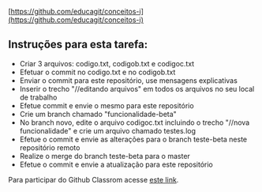 [https://github.com/educagit/conceitos-i](https://github.com/educagit/conceitos-i)

## Instruções para esta tarefa:

- Criar 3 arquivos: codigo.txt, codigob.txt e codigoc.txt
- Efetuar o commit no codigo.txt e no codigob.txt
- Enviar o commit para este repositório, use mensagens explicativas
- Inserir o trecho "//editando arquivos" em todos os arquivos no seu local de trabalho
- Efetue commit e envie o mesmo para este repositório
- Crie um branch chamado "funcionalidade-beta"
- No branch novo, edite o arquivo codigoc.txt incluindo o trecho "//nova funcionalidade" e crie um arquivo chamado testes.log
- Efetue o commit e envie as alterações para o branch teste-beta neste repositório remoto
- Realize o merge do branch teste-beta para o master
- Efetue o commit e envie a atualização para este repositório

Para participar do Github Classrom acesse [este link](https://classroom.github.com/a/ncwxO--U).

